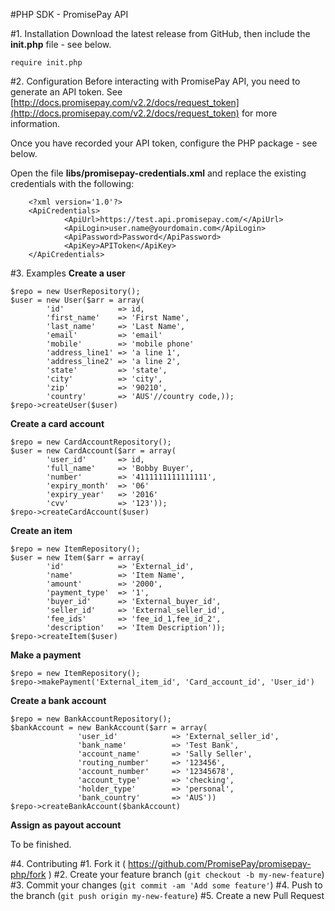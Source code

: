 
#PHP SDK - PromisePay API

#1. Installation
Download the latest release from GitHub, then include the **init.php** file - see below.

	require init.php

#2. Configuration
Before interacting with PromisePay API, you need to generate an API token. See [http://docs.promisepay.com/v2.2/docs/request_token](http://docs.promisepay.com/v2.2/docs/request_token) for more information.

Once you have recorded your API token, configure the PHP package - see below.

Open the file **libs/promisepay-credentials.xml** and replace the existing credentials with the following:

		<?xml version='1.0'?>
 		<ApiCredentials>
    			<ApiUrl>https://test.api.promisepay.com/</ApiUrl>
    			<ApiLogin>user.name@yourdomain.com</ApiLogin>
    			<ApiPassword>Password</ApiPassword>
    			<ApiKey>APIToken</ApiKey>
		</ApiCredentials>
	
#3. Examples
**Create a user**

	$repo = new UserRepository();
	$user = new User($arr = array(
            'id'            => id,
            'first_name'    => 'First Name',
            'last_name'     => 'Last Name',
            'email'         => 'email'
            'mobile'        => 'mobile phone'
            'address_line1' => 'a line 1',
            'address_line2' => 'a line 2',
            'state'         => 'state',
            'city'          => 'city',
            'zip'           => '90210',
            'country'       => 'AUS'//country code,));
	$repo->createUser($user)
	
**Create a card account**

	$repo = new CardAccountRepository();
	$user = new CardAccount($arr = array(
            'user_id'       => id,
            'full_name'     => 'Bobby Buyer',
            'number'        => '4111111111111111',
            'expiry_month'  => '06'
            'expiry_year'   => '2016'
            'cvv' 			=> '123'));
	$repo->createCardAccount($user)
	
**Create an item**

	$repo = new ItemRepository();
	$user = new Item($arr = array(
            'id'            => 'External_id',
            'name'          => 'Item Name',
            'amount'        => '2000',
            'payment_type'  => '1',
            'buyer_id'      => 'External_buyer_id',
            'seller_id'     => 'External_seller_id',
            'fee_ids'       => 'fee_id_1,fee_id_2',
            'description'   => 'Item Description'));
	$repo->createItem($user)
	
**Make a payment**

	$repo = new ItemRepository();
	$repo->makePayment('External_item_id', 'Card_account_id', 'User_id')
	
**Create a bank account**

	$repo = new BankAccountRepository();
	$bankAccount = new BankAccount($arr = array(
				   'user_id' 			=> 'External_seller_id',
            	   'bank_name'			=> 'Test Bank',
           		   'account_name'		=> 'Sally Seller',
            	   'routing_number' 	=> '123456',
            	   'account_number'		=> '12345678',
            	   'account_type'		=> 'checking',
            	   'holder_type'		=> 'personal',
            	   'bank_country'		=> 'AUS'))
	$repo->createBankAccount($bankAccount)

**Assign as payout account**

To be finished.



#4. Contributing
	#1. Fork it ( https://github.com/PromisePay/promisepay-php/fork )
	#2. Create your feature branch (`git checkout -b my-new-feature`)
	#3. Commit your changes (`git commit -am 'Add some feature'`)
	#4. Push to the branch (`git push origin my-new-feature`)
	#5. Create a new Pull Request
